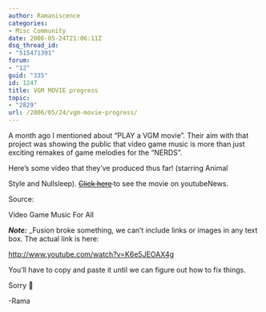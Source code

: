 ```yaml
---
author: Ramaniscence
categories:
- Misc Community
date: 2006-05-24T21:06:11Z
dsq_thread_id:
- "515471391"
forum:
- "12"
guid: "335"
id: 1247
title: VGM MOVIE progress
topic:
- "2829"
url: /2006/05/24/vgm-movie-progress/
---
```


A month ago I mentioned about &#8220;PLAY a VGM movie&#8221;. Their aim with that project was showing the public that video game music is more than just exciting remakes of game melodies for the &#8220;NERDS&#8221;.
  
Here&#8217;s some video that they&#8217;ve produced thus far! (starring Animal
  
Style and Nullsleep). <strike>[Click here]() </strike>to see the movie on youtubeNews.

Source:
  
Video Game Music For All

**_Note:_** _Fusion broke something, we can&#8217;t include links or images in any text box. The actual link is here:</p> 

http://www.youtube.com/watch?v=K6e5JEOAX4g

You&#8217;ll have to copy and paste it until we can figure out how to fix things. 

Sorry 🙁

-Rama  
</em>